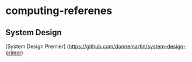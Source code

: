 # computing-referenes



## System Design

[System Design Premier] (https://github.com/donnemartin/system-design-primer)



